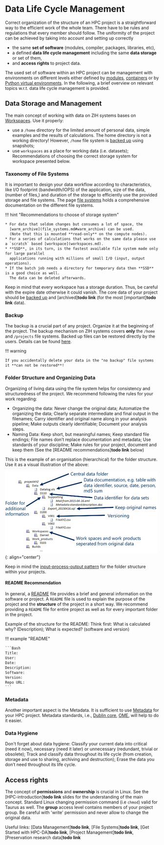 # Data Life Cycle Management

Correct organization of the structure of an HPC project is a straightforward way to the efficient
work of the whole team. There have to be rules and regulations that every member should follow. The
uniformity of the project can be achieved by taking into account and setting up correctly

  * the same **set of software** (modules, compiler, packages, libraries, etc),
  * a defined **data life cycle management** including the same **data storage** or set of them,
  * and **access rights** to project data.

The used set of software within an HPC project can be management with environments on different
levels either defined by [modules](../software/modules.md), [containers](../software/containers.md)
or by [Python virtual environments](../software/python_virtual_environments.md).
In the following, a brief overview on relevant topics w.r.t. data life cycle management is provided.

## Data Storage and Management

The main concept of working with data on ZIH systems bases on [Workspaces](workspaces.md). Use it
properly:

  * use a `/home` directory for the limited amount of personal data, simple examples and the results
    of calculations. The home directory is not a working directory! However, `/home` file system is
    [backed up](#backup) using snapshots;
  * use `workspaces` as a place for working data (i.e. datasets); Recommendations of choosing the
    correct storage system for workspace presented below.

### Taxonomy of File Systems

It is important to design your data workflow according to characteristics, like I/O footprint
(bandwidth/IOPS) of the application, size of the data, (number of files,) and duration of the
storage to efficiently use the provided storage and file systems.
The page [file systems](file_systems.md) holds a comprehensive documentation on the different file
systems.
<!--In general, the mechanisms of
so-called--> <!--[Workspaces](workspaces.md) are compulsory for all HPC users to store data for a
defined duration ---> <!--depending on the requirements and the storage system this time span might
range from days to a few--> <!--years.-->
<!--- [HPC file systems](file_systems.md)-->
<!--- [Intermediate Archive](intermediate_archive.md)-->
<!--- [Special data containers] **todo** Special data containers (was no valid link in old compendium)-->
<!--- [Move data between file systems](../data_transfer/data_mover.md)-->
<!--- [Move data to/from ZIH's file systems](../data_transfer/export_nodes.md)-->
<!--- [Longterm Preservation for ResearchData](preservation_research_data.md)-->

!!! hint "Recommendations to choose of storage system"

    * For data that seldom changes but consumes a lot of space, the
      [warm_archive](file_systems.md#warm_archive) can be used.
      (Note that this is mounted **read-only** on the compute nodes).
    * For a series of calculations that works on the same data please use a `scratch` based [workspace](workspaces.md).
    * **SSD**, in its turn, is the fastest available file system made only for large parallel
      applications running with millions of small I/O (input, output operations).
    * If the batch job needs a directory for temporary data then **SSD** is a good choice as well.
      The data can be deleted afterwards.

Keep in mind that every workspace has a storage duration. Thus, be careful with the expire date
otherwise it could vanish. The core data of your project should be [backed up](#backup) and
[archived]**todo link** (for the most [important]**todo link** data).

### Backup

The backup is a crucial part of any project. Organize it at the beginning of the project. The
backup mechanism on ZIH systems covers **only** the `/home` and `/projects` file systems. Backed up
files can be restored directly by the users. Details can be found
[here](file_systems.md#backup-and-snapshots-of-the-file-system).

!!! warning

    If you accidentally delete your data in the "no backup" file systems it **can not be restored**!

### Folder Structure and Organizing Data

Organizing of living data using the file system helps for consistency and structuredness of the
project. We recommend following the rules for your work regarding:

  * Organizing the data: Never change the original data; Automatize the organizing the data; Clearly
    separate intermediate and final output in the filenames; Carry identifier and original name
    along in your analysis pipeline; Make outputs clearly identifiable; Document your analysis
    steps.
  * Naming Data: Keep short, but meaningful names; Keep standard file endings; File names
    don’t replace documentation and metadata; Use standards of your discipline; Make rules for your
    project, document and keep them (See the [README recommendations]**todo link** below)

This is the example of an organisation (hierarchical) for the folder structure. Use it as a visual
illustration of the above:

![Organizing_Data-using_file_systems.png](misc/Organizing_Data-using_file_systems.png)
{: align="center"}

Keep in mind the [input-process-output pattern](https://en.wikipedia.org/wiki/IPO_model#Programming)
for the folder structure within your projects.

#### README Recommendation

In general, a [README](https://en.wikipedia.org/wiki/README) file provides a brief and general
information on the software or project. A `README` file is used to explain the purpose of the
project and the **structure** of the project in a short way. We recommend providing a `README` file
for entire project as well as for every important folder in the project.

Example of the structure for the README: Think first: What is calculated why? (Description); What is
expected? (software and version)

!!! example "README"

    ```Bash
    Title:
    User:
    Date:
    Description:
    Software:
    Version:
    Repo URL:
    ```

### Metadata

Another important aspect is the Metadata. It is sufficient to use
[Metadata](preservation_research_data.md#what-are-meta-data) for your HPC project. Metadata
standards, i.e.,
[Dublin core](http://dublincore.org/resources/metadata-basics/),
[OME](https://www.openmicroscopy.org/),
will help to do it easier.

### Data Hygiene

Don't forget about data hygiene: Classify your current data into critical (need it now), necessary
(need it later) or unnecessary (redundant, trivial or obsolete); Track and classify data throughout
its life cycle (from creation, storage and use to sharing, archiving and destruction); Erase the data
you don’t need throughout its life cycle.

<!--## Software Packages-->

<!--As was written before the module concept is the basic concept for using software on Taurus.-->
<!--Uniformity of the project has to be achieved by using the same set of software on different levels.-->
<!--It could be done by using environments. There are two types of environments should be distinguished:-->
<!--runtime environment (the project level, use scripts to load [modules]**todo link**), Python virtual-->
<!--environment.  The concept of the environment will give an opportunity to use the same version of the-->
<!--software on every level of the project for every project member.-->

<!--### Private Individual and Project Modules Files-->

<!--[Private individual and project module files]**todo link** will be discussed in [chapter 7]**todo-->
<!--link**. Project modules list is a powerful instrument for effective teamwork.-->

<!--### Python Virtual Environment-->

<!--If you are working with the Python then it is crucial to use the virtual environment on Taurus. The-->
<!--main purpose of Python virtual environments (don't mess with the software environment for modules)-->
<!--is to create an isolated environment for Python projects (self-contained directory tree that-->
<!--contains a Python installation for a particular version of Python, plus a number of additional-->
<!--packages).-->

<!--**Vitualenv (venv)** is a standard Python tool to create isolated Python environments. We-->
<!--recommend using venv to work with Tensorflow and Pytorch on Taurus. It has been integrated into the-->
<!--standard library under the [venv module]**todo link**. **Conda** is the second way to use a virtual-->
<!--environment on the Taurus. Conda is an open-source package management system and environment-->
<!--management system from the Anaconda.-->

<!--[Detailed information]**todo link** about using the virtual environment.-->

<!--## Application Software Availability-->

<!--Software created for the purpose of the project should be available for all members of the group.-->
<!--The instruction of how to use the software: installation of packages, compilation etc should be-->
<!--documented and gives the opportunity to comfort efficient and safe work.-->

## Access rights

The concept of **permissions** and **ownership** is crucial in Linux. See the
[HPC-introduction]**todo link** slides for the understanding of the main concept. Standard Linux
changing permission command (i.e `chmod`) valid for Taurus as well. The **group** access level
contains members of your project group. Be careful with 'write' permission and never allow to change
the original data.

Useful links: [Data Management]**todo link**, [File Systems]**todo link**, [Get Started with
HPC-DA]**todo link**, [Project Management]**todo link**, [Preservation research data[**todo link**
